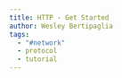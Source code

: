 ```yaml
---
title: HTTP - Get Started
author: Wesley Bertipaglia
tags:
  - "#network"
  - protocol
  - tutorial
---
```


